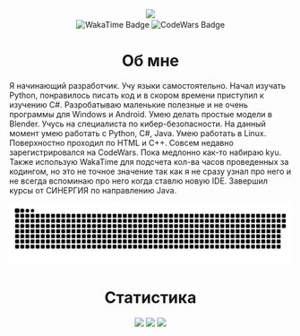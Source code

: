 <div id="header" align="center">
  <img src="https://media.giphy.com/media/M9gbBd9nbDrOTu1Mqx/giphy.gif" width="100"/>
  <div id="badges">
    <img src="https://wakatime.com/badge/user/62277cec-b176-4b72-9cd9-104664eb4a03.svg" alt="WakaTime Badge"/>
    <img src="https://www.codewars.com/users/Waysoon_/badges/micro" alt="CodeWars Badge"/>
    <h1>Об мне</h1>
  </div>
</div>

Я начинающий разработчик. Учу языки самостоятельно. Начал изучать Python, понравилось писать код и в скором времени приступил к изучению C#.
Разробатываю маленькие полезные и не очень программы для Windows и Android. Умею делать простые модели в Blender. Учусь на специалиста по кибер-безопасности.
На данный момент умею работать с Python, С#, Java. Умею работать в Linux. Поверхностно проходил по HTML и C++. Совсем недавно зарегистрировался на CodeWars.
Пока медлонно как-то набираю kyu. Также использую WakaTime для подсчета кол-ва часов проведенных за кодингом, но это не точное значение так как я не сразу 
узнал про него и не всегда вспоминаю про него когда ставлю новую IDE. Завершил курсы от СИНЕРГИЯ по направлению Java.

<p align="center">
 <img width="600" src="assets/github-snake.svg" alt="snake"/>
</p>

<div id="badges2" align="center">
    <h1>Статистика</h1>
    <img src="http://github-profile-summary-cards.vercel.app/api/cards/profile-details?username=WaysoonProgramms&theme=github_dark"/>
    <img src="http://github-profile-summary-cards.vercel.app/api/cards/stats?username=WaysoonProgramms&theme=github_dark"/>
    <img src="http://github-profile-summary-cards.vercel.app/api/cards/most-commit-language?username=WaysoonProgramms&theme=github_dark&exclude=markdown"/>
</div>

